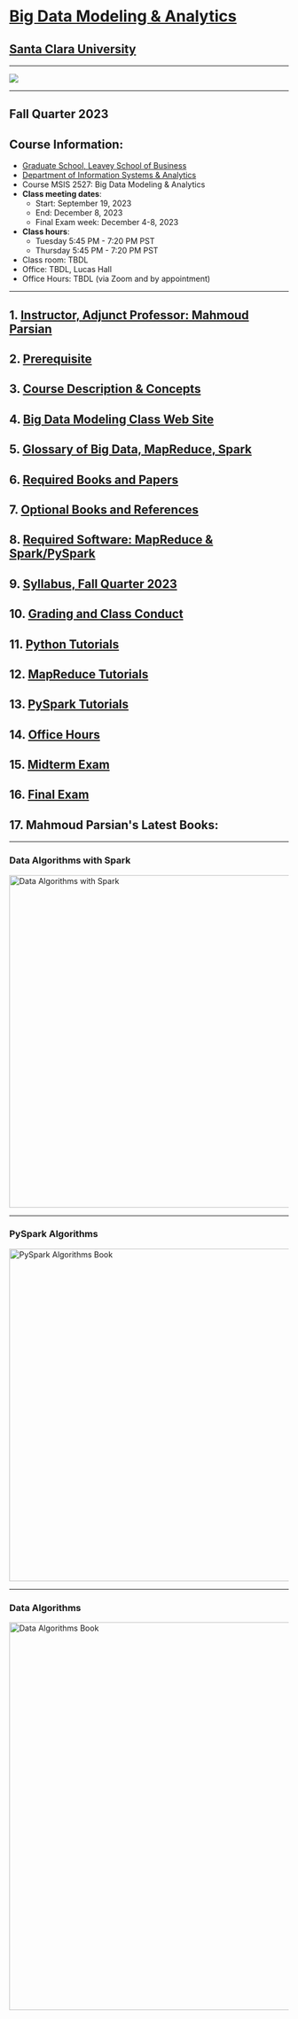# [Big Data Modeling & Analytics](https://www.scu.edu/business/graduate-degrees/ms-programs/ms-business-analytics/course-descriptions/)

## [Santa Clara University](http://scu.edu/)

--------------------------


<img src="images/big-data-words2.png"/>

[comment]: <> (This is a comment, it will not be included)
[comment]: <> (Big Data, Big Data Modeling & Analytics)
[comment]: <> (MapReduce, map, mapper, reduce, reducer)
[comment]: <> (Spark, PySpark, RDD, DataFrame)
[comment]: <> (Spark, PySpark, Transformations, Actions, Partitions)
[comment]: <> (SCU web site  URL: https://www.scu.edu/business/graduate-degrees/ms-programs/ms-business-analytics/course-descriptions/)
[comment]: <> (SCU web site  online URL: https://onlinedegrees.scu.edu/academics/masters-business-analytics/curriculum)


----------------------------

## Fall Quarter 2023
## Course Information: 
* [Graduate School, Leavey School of Business](https://www.scu.edu/business/)
* [Department of Information Systems & Analytics](https://www.scu.edu/business/isa/)
* Course MSIS 2527: Big Data Modeling & Analytics
* **Class meeting dates**: 
	* Start: September 19, 2023
	* End: December 8, 2023
	* Final Exam week: December 4-8, 2023
* **Class hours**:  
	* Tuesday 5:45 PM - 7:20 PM PST
	* Thursday 5:45 PM - 7:20 PM PST
* Class room: TBDL
* Office: TBDL, Lucas Hall 
* Office Hours: TBDL (via Zoom and by appointment)

------------

## 1.  [Instructor, Adjunct Professor: Mahmoud Parsian](https://www.scu.edu/business/isa/faculty/parsian/)

## 2.  [Prerequisite](./web_docs/prerequisite.md)

## 3.  [Course Description & Concepts](./web_docs/course_description.md)

## 4.  [Big Data Modeling Class Web Site](https://github.com/mahmoudparsian/big-data-mapreduce-course)

## 5.  [Glossary of Big Data, MapReduce, Spark](./slides/glossary/glossary_of_big_data_and_mapreduce.md)

## 6.  [Required Books and Papers](./web_docs/required_books.md)

## 7.  [Optional Books and References](./web_docs/additional_books.md)

## 8.  [Required Software: MapReduce & Spark/PySpark](./web_docs/required_software.md)

## 9.  [Syllabus, Fall Quarter 2023](./syllabus/2023-Fall/README.md)

## 10.  [Grading and Class Conduct](./web_docs/grading_and_class_conduct.md)

## 11. [Python Tutorials](./web_docs/python_tutorials.md)

## 12. [MapReduce Tutorials](./web_docs/mapreduce_tutorials.md)

## 13. [PySpark Tutorials](./web_docs/pyspark_tutorials.md)

## 14. [Office Hours](./web_docs/office_hours.md)

## 15. [Midterm Exam](./web_docs/midterm_exam.md)

## 16. [Final Exam](./web_docs/final_exam.md)

## 17. Mahmoud Parsian's Latest Books: 

-------

### Data Algorithms with Spark 

<a href="https://github.com/mahmoudparsian/data-algorithms-with-spark/blob/master/README.md">
    <img 
        alt="Data Algorithms with Spark" 
        src="images/Data_Algorithms_with_Spark_COVER_9781492082385.png"
        width="550" 
        height="600"
    >
</a>

------

### PySpark Algorithms 

<a href="https://www.amazon.com/PySpark-Algorithms-Version-Mahmoud-Parsian-ebook/dp/B07X4B2218/">
    <img 
        alt="PySpark Algorithms Book" 
        src="images/pyspark_algorithms.jpg"
        width="550" 
        height="600"
    >
</a>

-------

### Data Algorithms 

<a href="http://shop.oreilly.com/product/0636920033950.do">
    <img 
        alt="Data Algorithms Book" 
        src="images/large-image.jpg"
        width="550" 
        height="700"
    >
</a>

